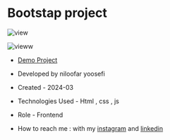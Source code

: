 # Bootstap project
![view](https://github.com/niloufar-yousefi/bootstrap-project/assets/156951582/463c893e-54dd-4dc9-891b-8eaa2d1fef46)

![vieww](https://github.com/niloufar-yousefi/bootstrap-project/assets/156951582/a8d8acc0-5073-421a-93bf-04e74a464eb4)

- [Demo Project](https://niloufar-yousefi.github.io/bootstrap-project/)

- Developed by niloofar yoosefi

- Created - 2024-03

- Technologies Used - Html , css , js 



- Role - Frontend

- How to reach me : with my [instagram](https://www.instagram.com/niloofar_yoosefiweb?igsh=MXc2NjRlYXV0MnNmMw==) and [linkedin](https://www.linkedin.com/in/niloofar-yoosefikhorram-242742143)

